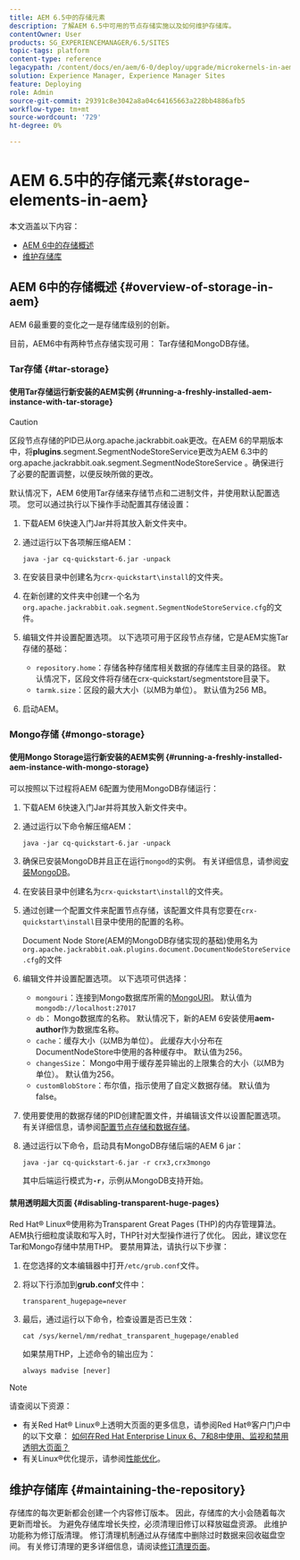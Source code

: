 ```yaml
---
title: AEM 6.5中的存储元素
description: 了解AEM 6.5中可用的节点存储实施以及如何维护存储库。
contentOwner: User
products: SG_EXPERIENCEMANAGER/6.5/SITES
topic-tags: platform
content-type: reference
legacypath: /content/docs/en/aem/6-0/deploy/upgrade/microkernels-in-aem-6-0
solution: Experience Manager, Experience Manager Sites
feature: Deploying
role: Admin
source-git-commit: 29391c8e3042a8a04c64165663a228bb4886afb5
workflow-type: tm+mt
source-wordcount: '729'
ht-degree: 0%

---
```


# AEM 6.5中的存储元素{#storage-elements-in-aem}

本文涵盖以下内容：

* [AEM 6中的存储概述](/help/sites-deploying/storage-elements-in-aem-6.md#overview-of-storage-in-aem)
* [维护存储库](/help/sites-deploying/storage-elements-in-aem-6.md#maintaining-the-repository)

## AEM 6中的存储概述 {#overview-of-storage-in-aem}

AEM 6最重要的变化之一是存储库级别的创新。

目前，AEM6中有两种节点存储实现可用： Tar存储和MongoDB存储。

### Tar存储 {#tar-storage}

#### 使用Tar存储运行新安装的AEM实例 {#running-a-freshly-installed-aem-instance-with-tar-storage}

>[!CAUTION]
>
>区段节点存储的PID已从org.apache.jackrabbit.oak更改。在AEM 6的早期版本中，将&#x200B;**plugins**.segment.SegmentNodeStoreService更改为AEM 6.3中的org.apache.jackrabbit.oak.segment.SegmentNodeStoreService 。确保进行了必要的配置调整，以便反映所做的更改。

默认情况下，AEM 6使用Tar存储来存储节点和二进制文件，并使用默认配置选项。 您可以通过执行以下操作手动配置其存储设置：

1. 下载AEM 6快速入门Jar并将其放入新文件夹中。
1. 通过运行以下各项解压缩AEM：

   `java -jar cq-quickstart-6.jar -unpack`

1. 在安装目录中创建名为`crx-quickstart\install`的文件夹。

1. 在新创建的文件夹中创建一个名为`org.apache.jackrabbit.oak.segment.SegmentNodeStoreService.cfg`的文件。

1. 编辑文件并设置配置选项。 以下选项可用于区段节点存储，它是AEM实施Tar存储的基础：

   * `repository.home`：存储各种存储库相关数据的存储库主目录的路径。 默认情况下，区段文件将存储在crx-quickstart/segmentstore目录下。
   * `tarmk.size`：区段的最大大小（以MB为单位）。 默认值为256 MB。

1. 启动AEM。

### Mongo存储 {#mongo-storage}

#### 使用Mongo Storage运行新安装的AEM实例 {#running-a-freshly-installed-aem-instance-with-mongo-storage}

可以按照以下过程将AEM 6配置为使用MongoDB存储运行：

1. 下载AEM 6快速入门Jar并将其放入新文件夹中。
1. 通过运行以下命令解压缩AEM：

   `java -jar cq-quickstart-6.jar -unpack`

1. 确保已安装MongoDB并且正在运行`mongod`的实例。 有关详细信息，请参阅[安装MongoDB](https://docs.mongodb.org/manual/installation/)。
1. 在安装目录中创建名为`crx-quickstart\install`的文件夹。
1. 通过创建一个配置文件来配置节点存储，该配置文件具有您要在`crx-quickstart\install`目录中使用的配置的名称。

   Document Node Store(AEM的MongoDB存储实现的基础)使用名为`org.apache.jackrabbit.oak.plugins.document.DocumentNodeStoreService.cfg`的文件

1. 编辑文件并设置配置选项。 以下选项可供选择：

   * `mongouri`：连接到Mongo数据库所需的[MongoURI](https://docs.mongodb.org/manual/reference/connection-string/)。 默认值为`mongodb://localhost:27017`
   * `db`： Mongo数据库的名称。 默认情况下，新的AEM 6安装使用&#x200B;**aem-author**&#x200B;作为数据库名称。
   * `cache`：缓存大小（以MB为单位）。 此缓存大小分布在DocumentNodeStore中使用的各种缓存中。 默认值为256。
   * `changesSize`： Mongo中用于缓存差异输出的上限集合的大小（以MB为单位）。 默认值为256。
   * `customBlobStore`：布尔值，指示使用了自定义数据存储。 默认值为false。

1. 使用要使用的数据存储的PID创建配置文件，并编辑该文件以设置配置选项。 有关详细信息，请参阅[配置节点存储和数据存储](/help/sites-deploying/data-store-config.md)。

1. 通过运行以下命令，启动具有MongoDB存储后端的AEM 6 jar：

   ```shell
   java -jar cq-quickstart-6.jar -r crx3,crx3mongo
   ```

   其中后端运行模式为&#x200B;**`-r`**，示例从MongoDB支持开始。

#### 禁用透明超大页面 {#disabling-transparent-huge-pages}

Red Hat® Linux®使用称为Transparent Great Pages (THP)的内存管理算法。 AEM执行细粒度读取和写入时，THP针对大型操作进行了优化。 因此，建议您在Tar和Mongo存储中禁用THP。 要禁用算法，请执行以下步骤：

1. 在您选择的文本编辑器中打开`/etc/grub.conf`文件。
1. 将以下行添加到&#x200B;**grub.conf**&#x200B;文件中：

   ```
   transparent_hugepage=never
   ```

1. 最后，通过运行以下命令，检查设置是否已生效：

   ```
   cat /sys/kernel/mm/redhat_transparent_hugepage/enabled
   ```

   如果禁用THP，上述命令的输出应为：

   ```
   always madvise [never]
   ```

>[!NOTE]
>
>请查阅以下资源：
>
>* 有关Red Hat® Linux®上透明大页面的更多信息，请参阅Red Hat®客户门户中的以下文章： [如何在Red Hat Enterprise Linux 6、7和8中使用、监视和禁用透明大页面？](https://access.redhat.com/solutions/46111)
>* 有关Linux®优化提示，请参阅[性能优化](/help/sites-deploying/configuring-performance.md)。
>

## 维护存储库 {#maintaining-the-repository}

存储库的每次更新都会创建一个内容修订版本。 因此，存储库的大小会随着每次更新而增长。 为避免存储库增长失控，必须清理旧修订以释放磁盘资源。 此维护功能称为修订版清理。 修订清理机制通过从存储库中删除过时数据来回收磁盘空间。 有关修订清理的更多详细信息，请阅读[修订清理页面](/help/sites-deploying/revision-cleanup.md)。
